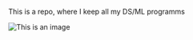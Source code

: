 This is a repo, where I keep all my DS/ML programms

![This is an image](https://www.google.com/url?sa=i&url=https%3A%2F%2Fru.m.wikipedia.org%2Fwiki%2F%25D0%25A4%25D0%25B0%25D0%25B9%25D0%25BB%3APytorch_logo.png&psig=AOvVaw0Gc4lOzkh7OGSitNWMM6Jo&ust=1639761046346000&source=images&cd=vfe&ved=0CAsQjRxqFwoTCMiFhIno6PQCFQAAAAAdAAAAABAD)

